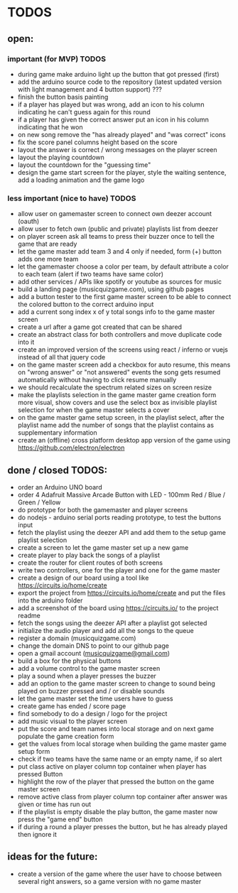 # TODOS

## open:

### important (for MVP) TODOS

* during game make arduino light up the button that got pressed (first)
* add the arduino source code to the repository (latest updated version with light management and 4 button support) ???
* finish the button basis painting
* if a player has played but was wrong, add an icon to his column indicating he can't guess again for this round
* if a player has given the correct answer put an icon in his column indicating that he won
* on new song remove the "has already played" and "was correct" icons
* fix the score panel columns height based on the score
* layout the answer is correct / wrong messages on the player screen
* layout the playing countdown
* layout the countdown for the "guessing time"
* design the game start screen for the player, style the waiting sentence, add a loading animation and the game logo

### less important (nice to have) TODOS

* allow user on gamemaster screen to connect own deezer account (oauth)
* allow user to fetch own (public and private) playlists list from deezer
* on player screen ask all teams to press their buzzer once to tell the game that are ready
* let the game master add team 3 and 4 only if needed, form (+) button adds one more team
* let the gamemaster choose a color per team, by default attribute a color to each team (alert if two teams have same color)
* add other services / APIs like spotify or youtube as sources for music
* build a landing page (musicquizgame.com), using github pages
* add a button tester to the first game master screen to be able to connect the colored button to the correct arduino input
* add a current song index x of y total songs info to the game master screen
* create a url after a game got created that can be shared
* create an abstract class for both controllers and move duplicate code into it
* create an improved version of the screens using react / inferno or vuejs instead of all that jquery code
* on the game master screen add a checkbox for auto resume, this means on "wrong answer" or "not answered" events the song gets resumed automatically without having to click resume manually
* we should recalculate the spectrum related sizes on screen resize
* make the playlists selection in the game master game creation form more visual, show covers and use the select box as invisible playlist selection for when the game master selects a cover
* on the game master game setup screen, in the playlist select, after the playlist name add the number of songs that the playlist contains as supplementary information
* create an (offline) cross platform desktop app version of the game using https://github.com/electron/electron 

## done / closed TODOS:

* order an Arduino UNO board
* order 4 Adafruit Massive Arcade Button with LED - 100mm Red / Blue / Green / Yellow
* do prototype for both the gamemaster and player screens
* do nodejs - arduino serial ports reading prototype, to test the buttons input
* fetch the playlist using the deezer API and add them to the setup game playlist selection
* create a screen to let the game master set up a new game
* create player to play back the songs of a playlist
* create the router for client routes of both screens
* write two controllers, one for the player and one for the game master
* create a design of our board using a tool like https://circuits.io/home/create
* export the project from https://circuits.io/home/create and put the files into the arduino folder
* add a screenshot of the board using https://circuits.io/ to the project readme
* fetch the songs using the deezer API after a playlist got selected
* initialize the audio player and add all the songs to the queue
* register a domain (musicquizgame.com)
* change the domain DNS to point to our github page
* open a gmail account (musicquizgame@gmail.com)
* build a box for the physical buttons
* add a volume control to the game master screen
* play a sound when a player presses the buzzer
* add an option to the game master screen to change to sound being played on buzzer pressed and / or disable sounds
* let the game master set the time users have to guess
* create game has ended / score page
* find somebody to do a design / logo for the project
* add music visual to the player screen
* put the score and team names into local storage and on next game populate the game creation form
* get the values from local storage when building the game master game setup form
* check if two teams have the same name or an empty name, if so alert
* put class active on player column top container when player has pressed Button
* highlight the row of the player that pressed the button on the game master screen
* remove active class from player column top container after answer was given or time has run out
* if the playlist is empty disable the play button, the game master now press the "game end" button
* if during a round a player presses the button, but he has already played then ignore it

## ideas for the future:

* create a version of the game where the user have to choose between several right answers, so a game version with no game master
